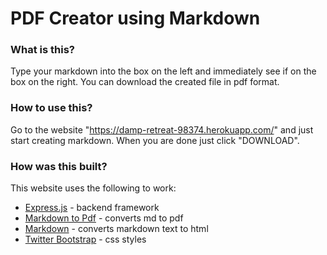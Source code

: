 # PDF Creator using Markdown

### What is this?

Type your markdown into the box on the left and immediately see if on the box on the right. You can download the created file in pdf format.

### How to use this?

Go to the website "https://damp-retreat-98374.herokuapp.com/" and just start creating markdown. When you are done just click "DOWNLOAD". 

### How was this built?

This website uses the following to work:

 - [Express.js](https://nodejs.org/) - backend framework 
 - [Markdown to Pdf](https://www.npmjs.com/package/markdown-pdf) - converts md to pdf
 - [Markdown](https://github.com/showdownjs/showdown) - converts markdown text to html
 - [Twitter Bootstrap](http://getbootstrap.com/) - css styles
